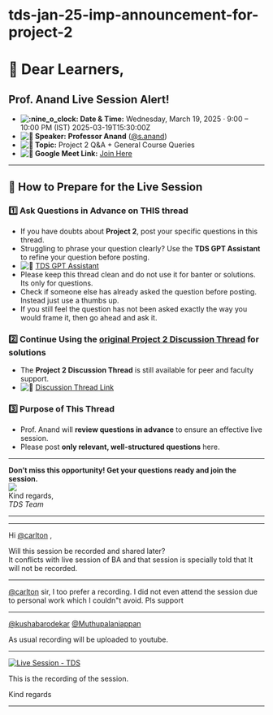 # tds-jan-25-imp-announcement-for-project-2

# :loudspeaker: Dear Learners,

## Prof. Anand Live Session Alert!

* **![:nine_o_clock:](https://emoji.discourse-cdn.com/google/nine_o_clock.png?v=14 ":nine_o_clock:") Date & Time:** Wednesday, March 19, 2025 · 9:00 – 10:00 PM (IST) 2025-03-19T15:30:00Z
* **![:microphone:](https://emoji.discourse-cdn.com/google/microphone.png?v=14 ":microphone:") Speaker:** **Professor Anand** ([@s.anand](/u/s.anand))
* **![:pushpin:](https://emoji.discourse-cdn.com/google/pushpin.png?v=14 ":pushpin:") Topic:** Project 2 Q&A + General Course Queries
* **![:link:](https://emoji.discourse-cdn.com/google/link.png?v=14 ":link:") Google Meet Link:** [Join Here](https://meet.google.com/jdr-pquo-vza)

---

## :memo: How to Prepare for the Live Session

### :one: Ask Questions in Advance on THIS thread

* If you have doubts about **Project 2**, post your specific questions in this thread.
* Struggling to phrase your question clearly? Use the **TDS GPT Assistant** to refine your question before posting.
* ![:link:](https://emoji.discourse-cdn.com/google/link.png?v=14 ":link:") [TDS GPT Assistant](https://chatgpt.com/g/g-mZqKVxKDx-iitm-tds-teaching-assistant)
* Please keep this thread clean and do not use it for banter or solutions. Its only for questions.
* Check if someone else has already asked the question before posting. Instead just use a thumbs up.
* If you still feel the question has not been asked exactly the way you would frame it, then go ahead and ask it.

### :two: Continue Using the [original Project 2 Discussion Thread](https://discourse.onlinedegree.iitm.ac.in/t/project-2-tds-solver-discussion-thread/169029/62) for solutions

* The **Project 2 Discussion Thread** is still available for peer and faculty support.
* ![:pushpin:](https://emoji.discourse-cdn.com/google/pushpin.png?v=14 ":pushpin:") [Discussion Thread Link](https://discourse.onlinedegree.iitm.ac.in/t/project-2-tds-solver-discussion-thread/169029/62)

### :three: Purpose of This Thread

* Prof. Anand will **review questions in advance** to ensure an effective live session.
* Please post **only relevant, well-structured questions** here.

---

**Don’t miss this opportunity! Get your questions ready and join the session.**  
![](https://europe1.discourse-cdn.com/flex013/uploads/iitm/original/3X/1/9/19c5c248dceb99f92fc6975ca016a3c828bc6318.gif)  
Kind regards,  
*TDS Team*

---

---

Hi [@carlton](/u/carlton) ,

Will this session be recorded and shared later?  
It conflicts with live session of BA and that session is specially told that It will not be recorded.

---

[@carlton](/u/carlton) sir, I too prefer a recording. I did not even attend the session due to personal work which I couldn"t avoid. Pls support

---

[@kushabarodekar](/u/kushabarodekar) [@Muthupalaniappan](/u/muthupalaniappan)

As usual recording will be uploaded to youtube.

---

[![](https://europe1.discourse-cdn.com/flex013/uploads/iitm/original/3X/3/e/3efcd748f78a7c057c71077f79d7b0858622b9ff.jpeg "Live Session - TDS")](https://www.youtube.com/watch?v=RToHBe6yB_4)

This is the recording of the session.

Kind regards

---

